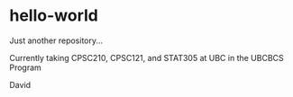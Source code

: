# hello-world
Just another repository...

Currently taking CPSC210, CPSC121, and STAT305 at UBC in the UBCBCS Program

David
